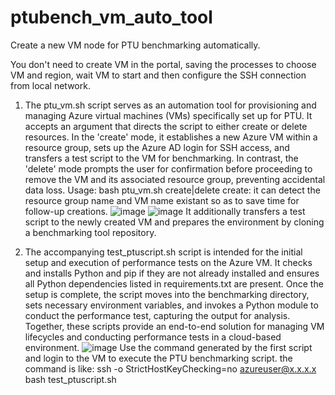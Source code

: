 # ptubench_vm_auto_tool
Create a new VM node for PTU benchmarking automatically.

You don't need to create VM in the portal, saving the processes to choose VM and region,
wait VM to start and then configure the SSH connection from local network.

1. The ptu_vm.sh script serves as an automation tool for provisioning and managing Azure virtual machines (VMs) specifically set up for PTU. It accepts an argument that directs the script to either create or delete resources. In the 'create' mode, it establishes a new Azure VM within a resource group, sets up the Azure AD login for SSH access, and transfers a test script to the VM for benchmarking. In contrast, the 'delete' mode prompts the user for confirmation before proceeding to remove the VM and its associated resource group, preventing accidental data loss.
Usage:
   bash ptu_vm.sh create|delete
   create: it can detect the resource group name and VM name existant so as to save time for follow-up creations.
   ![image](https://github.com/Elizabeth819/ptubench_vm_auto_tool/assets/140314420/97b16370-a920-4b81-af75-2e633ebf581c)
   ![image](https://github.com/Elizabeth819/ptubench_vm_auto_tool/assets/140314420/e8953074-f18b-4af2-8fc5-822698486477)
   It additionally transfers a test script to the newly created VM and prepares the environment by cloning a benchmarking tool repository.
   
2. The accompanying test_ptuscript.sh script is intended for the initial setup and execution of performance tests on the Azure VM. It checks and installs Python and pip if they are not already installed and ensures all Python dependencies listed in requirements.txt are present. Once the setup is complete, the script moves into the benchmarking directory, sets necessary environment variables, and invokes a Python module to conduct the performance test, capturing the output for analysis. Together, these scripts provide an end-to-end solution for managing VM lifecycles and conducting performance tests in a cloud-based environment.
   ![image](https://github.com/Elizabeth819/ptubench_vm_auto_tool/assets/140314420/77ea9777-a7bb-4e15-bec5-577cbe1cff06)
   Use the command generated by the first script and login to the VM to execute the PTU benchmarking script.
   the command is like:
       ssh -o StrictHostKeyChecking=no azureuser@x.x.x.x
       bash test_ptuscript.sh
